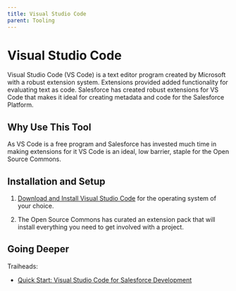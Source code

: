 ```yaml
--- 
title: Visual Studio Code
parent: Tooling
---
```


# Visual Studio Code

Visual Studio Code (VS Code) is a text editor program created by Microsoft with a robust extension system. Extensions provided added functionality for evaluating text as code. Salesforce has created robust extensions for VS Code that makes it ideal for creating metadata and code for the Salesforce Platform. 

##  Why Use This Tool

As VS Code is a free program and Salesforce has invested much time in making extensions for it VS Code is an ideal, low barrier, staple for the Open Source Commons.

## Installation and Setup

1. [Download and Install Visual Studio Code](https://code.visualstudio.com/download) for the operating system of your choice.

2. The Open Source Commons has curated an extension pack that will install everything you need to get involved with a project.


## Going Deeper

Traiheads:

- [Quick Start: Visual Studio Code for Salesforce Development](https://trailhead.salesforce.com/en/content/learn/projects/quickstart-vscode-salesforce)


